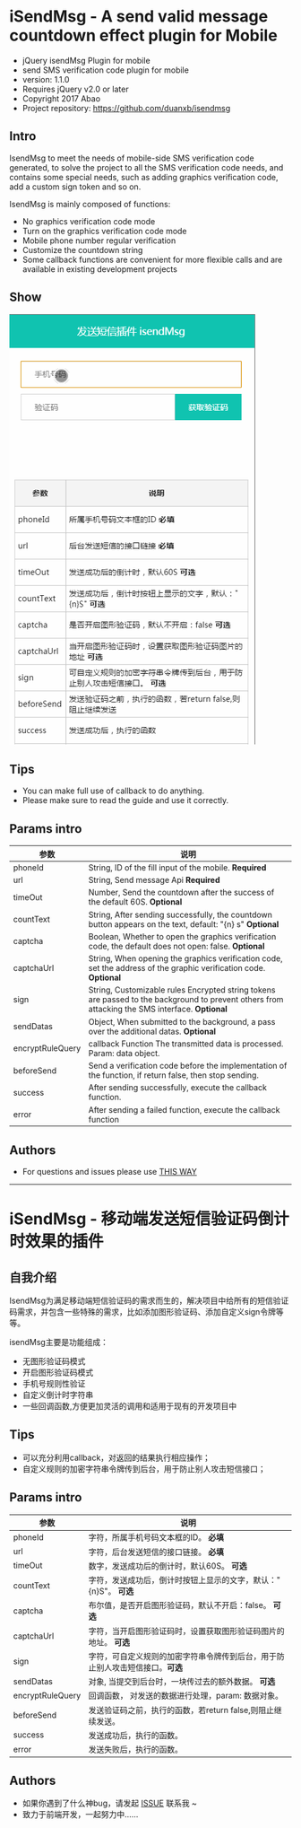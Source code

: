 # iSendMsg - A send valid message countdown effect plugin for Mobile

* jQuery isendMsg Plugin for mobile
* send SMS verification code plugin for mobile
* version: 1.1.0
* Requires jQuery v2.0 or later
* Copyright 2017 Abao
* Project repository: https://github.com/duanxb/isendmsg

## Intro
IsendMsg to meet the needs of mobile-side SMS verification code generated, to solve the project to all the SMS verification code needs, and contains some special needs, such as adding graphics verification code, add a custom sign token and so on.

IsendMsg is mainly composed of functions:

- No graphics verification code mode
- Turn on the graphics verification code mode
- Mobile phone number regular verification
- Customize the countdown string
- Some callback functions are convenient for more flexible calls and are available in existing development projects

## Show

![此处输入图片的描述][1]

## Tips

 - You can make full use of callback to do anything.
 - Please make sure to read the guide and use it correctly.

## Params intro

| 参数        	| 说明           |
| ------------- |-------------|
| phoneId      	| String, ID of the fill input of the mobile. **Required** |
| url     		| String, Send message Api **Required** |      |
| timeOut 		| Number, Send the countdown after the success of the default 60S. **Optional**      | 
| countText		| String, After sending successfully, the countdown button appears on the text, default: "{n} s"  **Optional**     | 
| captcha 		| Boolean, Whether to open the graphics verification code, the default does not open: false.   **Optional**   | 
| captchaUrl	| String, When opening the graphics verification code, set the address of the graphic verification code.   **Optional**      | 
| sign 			| String, Customizable rules Encrypted string tokens are passed to the background to prevent others from attacking the SMS interface. **Optional**      | 
| sendDatas		| Object, When submitted to the background, a pass over the additional datas. **Optional**|
| encryptRuleQuery	| callback Function The transmitted data is processed. Param: data object.      |
| beforeSend	| Send a verification code before the implementation of the function, if return false, then stop sending.      | 
| success 		| After sending successfully, execute the callback function.     | 
| error 		| After sending a failed function, execute the callback function      | 

## Authors

 - For questions and issues please use [THIS WAY][2]
 
----------

# iSendMsg - 移动端发送短信验证码倒计时效果的插件

## 自我介绍

IsendMsg为满足移动端短信验证码的需求而生的，解决项目中给所有的短信验证码需求，并包含一些特殊的需求，比如添加图形验证码、添加自定义sign令牌等等。

isendMsg主要是功能组成：

 - 无图形验证码模式
 - 开启图形验证码模式
 - 手机号规则性验证
 - 自定义倒计时字符串
 - 一些回调函数,方便更加灵活的调用和适用于现有的开发项目中

## Tips

 - 可以充分利用callback，对返回的结果执行相应操作；
 - 自定义规则的加密字符串令牌传到后台，用于防止别人攻击短信接口；

## Params intro

| 参数        	| 说明           |
| ------------- |-------------|
| phoneId      	| 字符，所属手机号码文本框的ID。 **必填** |
| url     		| 字符，后台发送短信的接口链接。 **必填** |      |
| timeOut 		| 数字，发送成功后的倒计时，默认60S。 **可选**      | 
| countText		| 字符，发送成功后，倒计时按钮上显示的文字，默认："{n}S"。 **可选**     | 
| captcha 		| 布尔值，是否开启图形验证码，默认不开启：false。 **可选**   | 
| captchaUrl	| 字符，当开启图形验证码时，设置获取图形验证码图片的地址。 **可选**      | 
| sign 			| 字符，可自定义规则的加密字符串令牌传到后台，用于防止别人攻击短信接口。**可选**      | 
| sendDatas		| 对象, 当提交到后台时，一块传过去的额外数据。 **可选**|
| encryptRuleQuery	| 回调函数， 对发送的数据进行处理，param: 数据对象。      | 
| beforeSend	| 发送验证码之前，执行的函数，若return false,则阻止继续发送。      | 
| success 		| 发送成功后，执行的函数。     | 
| error 		| 发送失败后，执行的函数。      | 

## Authors

 - 如果你遇到了什么神bug，请发起 [ISSUE][3] 联系我 ~
 - 致力于前端开发，一起努力中……


  [1]: https://github.com/duanxb/isendmsg/blob/master/images/isendmsgdemo.gif
  [2]: https://github.com/duanxb/isendmsg/issues
  [3]: https://github.com/duanxb/isendmsg/issues

